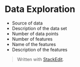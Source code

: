 
# Data Exploration

- Source of data
- Description of the data set
- Number of data points
- Number of features
- Name of the features
- Description of the features



> Written with [StackEdit](https://stackedit.io/).
<!--stackedit_data:
eyJoaXN0b3J5IjpbMTkwMDAyMjQzXX0=
-->